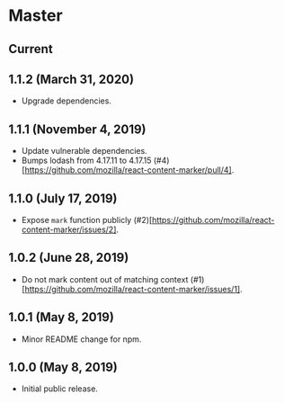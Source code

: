 # Master

## Current

## 1.1.2 (March 31, 2020)

- Upgrade dependencies.

## 1.1.1 (November 4, 2019)

- Update vulnerable dependencies.
- Bumps lodash from 4.17.11 to 4.17.15 (#4)[https://github.com/mozilla/react-content-marker/pull/4].

## 1.1.0 (July 17, 2019)

- Expose `mark` function publicly (#2)[https://github.com/mozilla/react-content-marker/issues/2].

## 1.0.2 (June 28, 2019)

- Do not mark content out of matching context (#1)[https://github.com/mozilla/react-content-marker/issues/1].

## 1.0.1 (May 8, 2019)

- Minor README change for npm.

## 1.0.0 (May 8, 2019)

- Initial public release.
